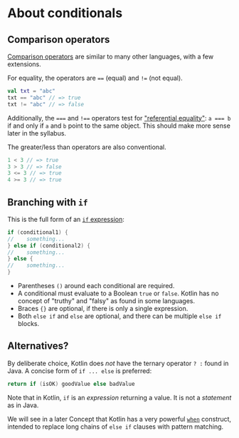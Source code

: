 # About conditionals

## Comparison operators

[Comparison operators][operators] are similar to many other languages, with a few extensions.

For equality, the operators are `==` (equal) and `!=` (not equal).

```Kotlin
val txt = "abc"
txt == "abc" // => true
txt != "abc" // => false
```

Additionally, the `===` and `!==` operators test for ["referential equality"][referential-equality]:
`a === b` if and only if `a` and `b` point to the same object.
This should make more sense later in the syllabus.

The greater/less than operators are also conventional.

```Kotlin
1 < 3 // => true
3 > 3 // => false
3 <= 3 // => true
4 >= 3 // => true
```

## Branching with `if`

This is the full form of an [`if` expression][if-else]:

```Kotlin
if (conditional1) {
//    something...
} else if (conditional2) {
//    something...
} else {
//    something...
}
```

- Parentheses `()` around each conditional are required.
- A conditional must evaluate to a Boolean `true` or `false`.
  Kotlin has no concept of "truthy" and "falsy" as found in some languages.
- Braces `{}` are optional, if there is only a single expression.
- Both `else if` and `else` are optional, and there can be multiple `else if` blocks.


## Alternatives?

By deliberate choice, Kotlin does _not_ have the ternary operator `? :` found in Java.
A concise form of `if ... else` is preferred:

```Kotlin
return if (isOK) goodValue else badValue
```

Note that in Kotlin, `if` is an _expression_ returning a value.
It is not a _statement_ as in Java.

We will see in a later Concept that Kotlin has a very powerful [`when`][when] construct, intended to replace long chains of `else if` clauses with pattern matching.


[operators]: https://kotlinlang.org/docs/keyword-reference.html#operators-and-special-symbols
[referential-equality]: https://kotlinlang.org/docs/equality.html#floating-point-numbers-equality
[if-else]: https://kotlinlang.org/docs/control-flow.html#if-expression
[when]: https://kotlinlang.org/docs/control-flow.html#when-expressions-and-statements
